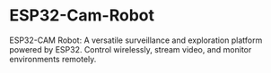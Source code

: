 # ESP32-Cam-Robot
ESP32-CAM Robot: A versatile surveillance and exploration platform powered by ESP32. Control wirelessly, stream video, and monitor environments remotely.

